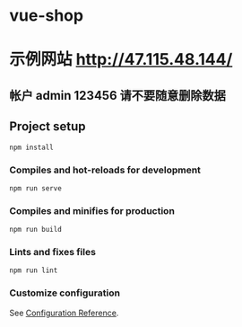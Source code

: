 # vue-shop
# 示例网站 http://47.115.48.144/ 
## 帐户 admin 123456 请不要随意删除数据
## Project setup
```
npm install
```

### Compiles and hot-reloads for development
```
npm run serve
```

### Compiles and minifies for production
```
npm run build
```

### Lints and fixes files
```
npm run lint
```

### Customize configuration
See [Configuration Reference](https://cli.vuejs.org/config/).
